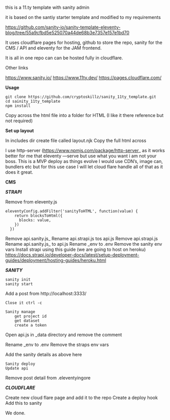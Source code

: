 this is a 11.ty template with sanity admin

it is based on the santiy starter template and modified to my requirements

https://github.com/sanity-io/sanity-template-eleventy-blog/tree/55a9cfbd5e525070a44de68b3e7357e157e1bd70

It uses cloudflare pages for hosting, github to store the repo, sanity for the CMS / API and eleventy for the JAM frontend.

It is all in one repo can can be hosted fully in cloudflare.  


Other links

https://www.sanity.io/
https://www.11ty.dev/
https://pages.cloudflare.com/


**Usage**

````
git clone https://github.com/cryptoskillz/sanity_11ty_template.git
cd sainity_11ty_template
npm install
````

Copy across the html file into a folder for HTML (I like it there reference but not required)

**Set up layout**

In includes dir create file called layout.njk
Copy the full html across


I use http-server (https://www.npmjs.com/package/http-server_ as it works better for me that eleventy —serve but use what you want i am not your boss.
This is a MVP deploy as things evolve I would use CDN’s, image can, bundlers etc but for this use case I will let cloud flare handle all of that as it does it great.

**CMS**

***STRAPI***

Remove from eleventy.js

````
eleventyConfig.addFilter('sanityToHTML', function(value) {
    return blocksToHtml({
      blocks: value,
    })
  })
````

Remove api.sanity.js_
Rename api.strapi.js tos api.js
Remove api.strapi.js 
Rename api.sanity.js_ to api.js
Rename _env to .env
Remove the sanity env vars
Install strapi using this guide (we are going to host on heroku) https://docs.strapi.io/developer-docs/latest/setup-deployment-guides/deployment/hosting-guides/heroku.html



***SANITY***

```
sanity init
sanity start
````
Add a post from http://localhost:3333/
````
Close it ctrl -c
````

````
Sanity manage 
	get project id
	get dataset 
	create a token
````

Open api.js in _data directory and remove the comment

Rename _env to .env
Remove the straps env vars

Add the sanity details as above here

````
Sanity deploy
Update api 
````

Remove post detail from .eleventyingore

***CLOUDFLARE***

Create new cloud flare page and add it to the repo
Create a deploy hook
Add this to sanity


We done.

